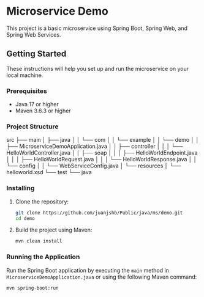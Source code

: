 # Microservice Demo

This project is a basic microservice using Spring Boot, Spring Web, and Spring Web Services.

## Getting Started

These instructions will help you set up and run the microservice on your local machine.

### Prerequisites

- Java 17 or higher
- Maven 3.6.3 or higher

### Project Structure

src
├── main
│ ├── java
│ │ └── com
│ │ └── example
│ │ └── demo
│ │ ├── MicroserviceDemoApplication.java
│ │ ├── controller
│ │ │ └── HelloWorldController.java
│ │ ├── soap
│ │ │ ├── HelloWorldEndpoint.java
│ │ │ ├── HelloWorldRequest.java
│ │ │ └── HelloWorldResponse.java
│ │ └── config
│ │ └── WebServiceConfig.java
│ └── resources
│ └── helloworld.xsd
└── test
└── java

### Installing

1. Clone the repository:
    ```bash
    git clone https://github.com/juanjshb/Public/java/ms/demo.git
    cd demo
    ```

2. Build the project using Maven:
    ```bash
    mvn clean install
    ```

### Running the Application

Run the Spring Boot application by executing the `main` method in `MicroserviceDemoApplication.java` or using the following Maven command:

```bash
mvn spring-boot:run
